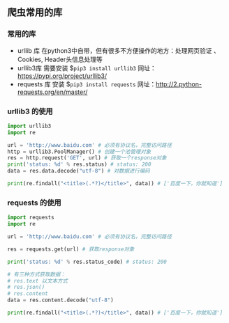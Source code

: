 爬虫常用的库
---

### 常用的库

- urllib 库 在python3中自带，但有很多不方便操作的地方：处理网页验证 、Cookies, Header头信息处理等
- urllib3库 需要安装 $`pip3 install urllib3` 网址：https://pypi.org/project/urllib3/
- requests 库 安装 $`pip3 install requests` 网址：http://2.python-requests.org/en/master/

### urllib3 的使用

```python
import urllib3
import re

url = 'http://www.baidu.com' # 必须有协议名，完整访问路径
http = urllib3.PoolManager() # 创建一个池管理对象
res = http.request('GET', url) # 获取一个response对象
print('status: %d' % res.status) # status: 200
data = res.data.decode("utf-8") # 对数据进行编码

print(re.findall("<title>(.*?)</title>", data)) # ['百度一下，你就知道']
```

### requests 的使用

```python
import requests
import re

url = 'http://www.baidu.com' # 必须有协议名，完整访问路径

res = requests.get(url) # 获取response对象

print('status: %d' % res.status_code) # status: 200

# 有三种方式获取数据：
# res.text 以文本方式
# res.json()
# res.content
data = res.content.decode("utf-8")

print(re.findall("<title>(.*?)</title>", data)) # ['百度一下，你就知道']
```
